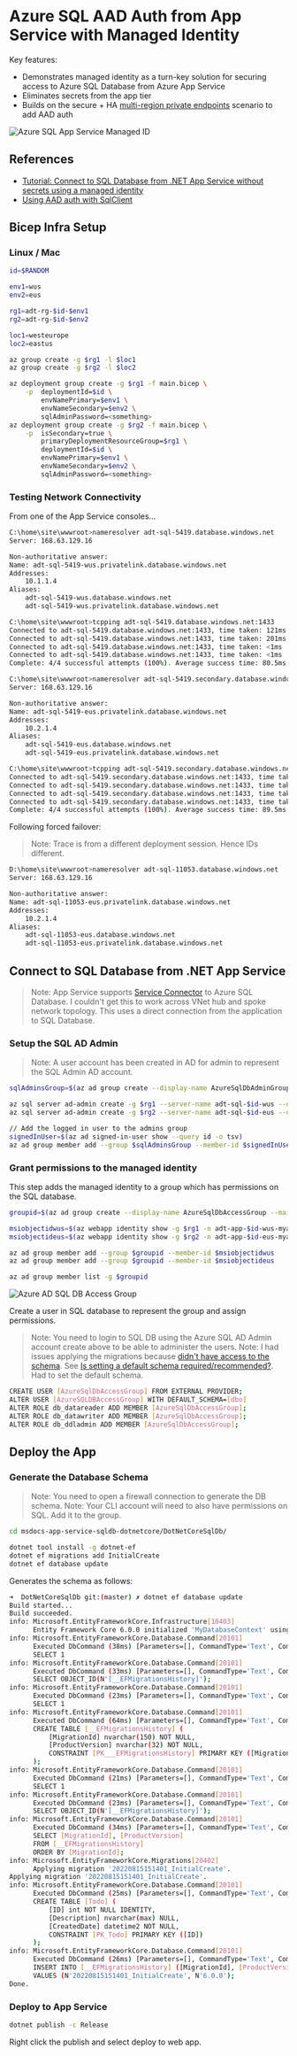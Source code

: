 # Azure SQL AAD Auth from App Service with Managed Identity

Key features:

* Demonstrates managed identity as a turn-key solution for securing access to Azure SQL Database from Azure App Service
* Eliminates secrets from the app tier
* Builds on the secure + HA [multi-region private endpoints](../private-link/README.md) scenario to add AAD auth

![Azure SQL App Service Managed ID](.assets/azure-sql-aad-manid.png)

## References

* [Tutorial: Connect to SQL Database from .NET App Service without secrets using a managed identity](https://docs.microsoft.com/en-us/azure/app-service/tutorial-connect-msi-sql-database)
* [Using AAD auth with SqlClient](https://docs.microsoft.com/en-us/sql/connect/ado-net/sql/azure-active-directory-authentication)

## Bicep Infra Setup

### Linux / Mac

```sh
id=$RANDOM

env1=wus
env2=eus

rg1=adt-rg-$id-$env1
rg2=adt-rg-$id-$env2

loc1=westeurope
loc2=eastus

az group create -g $rg1 -l $loc1
az group create -g $rg2 -l $loc2

az deployment group create -g $rg1 -f main.bicep \
    -p  deploymentId=$id \
        envNamePrimary=$env1 \
        envNameSecondary=$env2 \
        sqlAdminPassword=<something>
az deployment group create -g $rg2 -f main.bicep \
    -p  isSecondary=true \
        primaryDeploymentResourceGroup=$rg1 \
        deploymentId=$id \
        envNamePrimary=$env1 \
        envNameSecondary=$env2 \
        sqlAdminPassword=<something>
```

### Testing Network Connectivity

From one of the App Service consoles...

```sh
C:\home\site\wwwroot>nameresolver adt-sql-5419.database.windows.net
Server: 168.63.129.16

Non-authoritative answer:
Name: adt-sql-5419-wus.privatelink.database.windows.net
Addresses:
    10.1.1.4
Aliases:
    adt-sql-5419-wus.database.windows.net
    adt-sql-5419-wus.privatelink.database.windows.net

C:\home\site\wwwroot>tcpping adt-sql-5419.database.windows.net:1433
Connected to adt-sql-5419.database.windows.net:1433, time taken: 121ms
Connected to adt-sql-5419.database.windows.net:1433, time taken: 201ms
Connected to adt-sql-5419.database.windows.net:1433, time taken: <1ms
Connected to adt-sql-5419.database.windows.net:1433, time taken: <1ms
Complete: 4/4 successful attempts (100%). Average success time: 80.5ms

C:\home\site\wwwroot>nameresolver adt-sql-5419.secondary.database.windows.net
Server: 168.63.129.16

Non-authoritative answer:
Name: adt-sql-5419-eus.privatelink.database.windows.net
Addresses:
    10.2.1.4
Aliases:
    adt-sql-5419-eus.database.windows.net
    adt-sql-5419-eus.privatelink.database.windows.net

C:\home\site\wwwroot>tcpping adt-sql-5419.secondary.database.windows.net:1433
Connected to adt-sql-5419.secondary.database.windows.net:1433, time taken: 170ms
Connected to adt-sql-5419.secondary.database.windows.net:1433, time taken: 63ms
Connected to adt-sql-5419.secondary.database.windows.net:1433, time taken: 62ms
Connected to adt-sql-5419.secondary.database.windows.net:1433, time taken: 63ms
Complete: 4/4 successful attempts (100%). Average success time: 89.5ms
```

Following forced failover:

> Note: Trace is from a different deployment session. Hence IDs different.

```sh
D:\home\site\wwwroot>nameresolver adt-sql-11053.database.windows.net
Server: 168.63.129.16

Non-authoritative answer:
Name: adt-sql-11053-eus.privatelink.database.windows.net
Addresses:
    10.2.1.4
Aliases:
    adt-sql-11053-eus.database.windows.net
    adt-sql-11053-eus.privatelink.database.windows.net
```

## Connect to SQL Database from .NET App Service

> Note: App Service supports [Service Connector](https://docs.microsoft.com/en-us/azure/service-connector/overview) to Azure SQL Database. I couldn't get this to work across VNet hub and spoke network topology. This uses a direct connection from the application to SQL Database.

### Setup the SQL AD Admin

> Note: A user account has been created in AD for admin to represent the SQL Admin AD account.

```sh
sqlAdminsGroup=$(az ad group create --display-name AzureSqlDbAdminGroup --mail-nickname AzureSqlDbAccessGroup --query 'id' -o tsv)

az sql server ad-admin create -g $rg1 --server-name adt-sql-$id-wus --display-name ADMIN --object-id $sqlAdminsGroup
az sql server ad-admin create -g $rg2 --server-name adt-sql-$id-eus --display-name ADMIN --object-id $sqlAdminsGroup

// Add the logged in user to the admins group
signedInUser=$(az ad signed-in-user show --query id -o tsv)
az ad group member add --group $sqlAdminsGroup --member-id $signedInUser
```

### Grant permissions to the managed identity

This step adds the managed identity to a group which has permissions on the SQL database.

```sh
groupid=$(az ad group create --display-name AzureSqlDbAccessGroup --mail-nickname AzureSqlDbAccessGroup --query 'id' -o tsv)

msiobjectidwus=$(az webapp identity show -g $rg1 -n adt-app-$id-wus-myapp --query principalId -o tsv)
msiobjectideus=$(az webapp identity show -g $rg2 -n adt-app-$id-eus-myapp --query principalId -o tsv)

az ad group member add --group $groupid --member-id $msiobjectidwus
az ad group member add --group $groupid --member-id $msiobjectideus

az ad group member list -g $groupid
```

![Azure AD SQL DB Access Group](.assets/azure-ad-sql-db-access-group.png)

Create a user in SQL database to represent the group and assign permissions.

> Note: You need to login to SQL DB using the Azure SQL AD Admin account create above to be able to administer the users.
> Note: I had issues applying the migrations because [didn't have access to the schema](https://github.com/dotnet/efcore/issues/17774). See [Is setting a default schema required/recommended?](https://github.com/MicrosoftDocs/azure-docs/issues/51090). Had to set the default schema.

```sh
CREATE USER [AzureSqlDbAccessGroup] FROM EXTERNAL PROVIDER;
ALTER USER [AzureSQLDBAccessGroup] WITH DEFAULT_SCHEMA=[dbo]
ALTER ROLE db_datareader ADD MEMBER [AzureSqlDbAccessGroup];
ALTER ROLE db_datawriter ADD MEMBER [AzureSqlDbAccessGroup];
ALTER ROLE db_ddladmin ADD MEMBER [AzureSqlDbAccessGroup];
```

## Deploy the App

### Generate the Database Schema

> Note: You need to open a firewall connection to generate the DB schema.
> Note: Your CLI account will need to also have permissions on SQL. Add it to the group.

```sh
cd msdocs-app-service-sqldb-dotnetcore/DotNetCoreSqlDb/

dotnet tool install -g dotnet-ef
dotnet ef migrations add InitialCreate
dotnet ef database update
```

Generates the schema as follows:

```sh
➜  DotNetCoreSqlDb git:(master) ✗ dotnet ef database update
Build started...
Build succeeded.
info: Microsoft.EntityFrameworkCore.Infrastructure[10403]
      Entity Framework Core 6.0.0 initialized 'MyDatabaseContext' using provider 'Microsoft.EntityFrameworkCore.SqlServer:6.0.0' with options: None
info: Microsoft.EntityFrameworkCore.Database.Command[20101]
      Executed DbCommand (38ms) [Parameters=[], CommandType='Text', CommandTimeout='30']
      SELECT 1
info: Microsoft.EntityFrameworkCore.Database.Command[20101]
      Executed DbCommand (33ms) [Parameters=[], CommandType='Text', CommandTimeout='30']
      SELECT OBJECT_ID(N'[__EFMigrationsHistory]');
info: Microsoft.EntityFrameworkCore.Database.Command[20101]
      Executed DbCommand (23ms) [Parameters=[], CommandType='Text', CommandTimeout='30']
      SELECT 1
info: Microsoft.EntityFrameworkCore.Database.Command[20101]
      Executed DbCommand (64ms) [Parameters=[], CommandType='Text', CommandTimeout='30']
      CREATE TABLE [__EFMigrationsHistory] (
          [MigrationId] nvarchar(150) NOT NULL,
          [ProductVersion] nvarchar(32) NOT NULL,
          CONSTRAINT [PK___EFMigrationsHistory] PRIMARY KEY ([MigrationId])
      );
info: Microsoft.EntityFrameworkCore.Database.Command[20101]
      Executed DbCommand (21ms) [Parameters=[], CommandType='Text', CommandTimeout='30']
      SELECT 1
info: Microsoft.EntityFrameworkCore.Database.Command[20101]
      Executed DbCommand (23ms) [Parameters=[], CommandType='Text', CommandTimeout='30']
      SELECT OBJECT_ID(N'[__EFMigrationsHistory]');
info: Microsoft.EntityFrameworkCore.Database.Command[20101]
      Executed DbCommand (34ms) [Parameters=[], CommandType='Text', CommandTimeout='30']
      SELECT [MigrationId], [ProductVersion]
      FROM [__EFMigrationsHistory]
      ORDER BY [MigrationId];
info: Microsoft.EntityFrameworkCore.Migrations[20402]
      Applying migration '20220815151401_InitialCreate'.
Applying migration '20220815151401_InitialCreate'.
info: Microsoft.EntityFrameworkCore.Database.Command[20101]
      Executed DbCommand (25ms) [Parameters=[], CommandType='Text', CommandTimeout='30']
      CREATE TABLE [Todo] (
          [ID] int NOT NULL IDENTITY,
          [Description] nvarchar(max) NULL,
          [CreatedDate] datetime2 NOT NULL,
          CONSTRAINT [PK_Todo] PRIMARY KEY ([ID])
      );
info: Microsoft.EntityFrameworkCore.Database.Command[20101]
      Executed DbCommand (26ms) [Parameters=[], CommandType='Text', CommandTimeout='30']
      INSERT INTO [__EFMigrationsHistory] ([MigrationId], [ProductVersion])
      VALUES (N'20220815151401_InitialCreate', N'6.0.0');
Done.
```

### Deploy to App Service

```sh
dotnet publish -c Release
```

Right click the publish and select deploy to web app.
